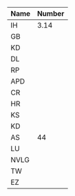| Name | Number |
|------|--------|
| IH   | 3.14   |
| GB   |        |
| KD   |        |
| DL   |        |
| RP   |        |
| APD  |        |
| CR   |        |
| HR   |        |
| KS   |        |
| KD   |        |
| AS   | 44     |
| LU   |        |
| NVLG |        |
| TW   |        |
| EZ   |        |
